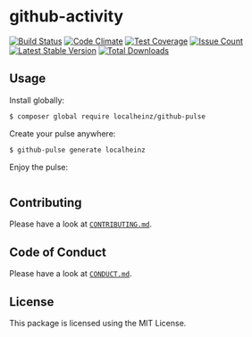 # github-activity

[![Build Status](https://travis-ci.org/localheinz/github-pulse.svg?branch=master)](https://travis-ci.org/localheinz/github-pulse)
[![Code Climate](https://codeclimate.com/github/localheinz/github-pulse/badges/gpa.svg)](https://codeclimate.com/github/localheinz/github-pulse)
[![Test Coverage](https://codeclimate.com/github/localheinz/github-pulse/badges/coverage.svg)](https://codeclimate.com/github/localheinz/github-pulse/coverage)
[![Issue Count](https://codeclimate.com/github/localheinz/github-pulse/badges/issue_count.svg)](https://codeclimate.com/github/localheinz/github-pulse)
[![Latest Stable Version](https://poser.pugx.org/localheinz/github-pulse/v/stable)](https://packagist.org/packages/localheinz/github-pulse)
[![Total Downloads](https://poser.pugx.org/localheinz/github-pulse/downloads)](https://packagist.org/packages/localheinz/github-pulse)

## Usage

Install globally:

```bash
$ composer global require localheinz/github-pulse
```

Create your pulse anywhere:

```bash
$ github-pulse generate localheinz
```

Enjoy the pulse:

```
```

## Contributing

Please have a look at [`CONTRIBUTING.md`](.github/CONTRIBUTING.md).

## Code of Conduct

Please have a look at [`CONDUCT.md`](.github/CODE_OF_CONDUCT.md).

## License

This package is licensed using the MIT License.



